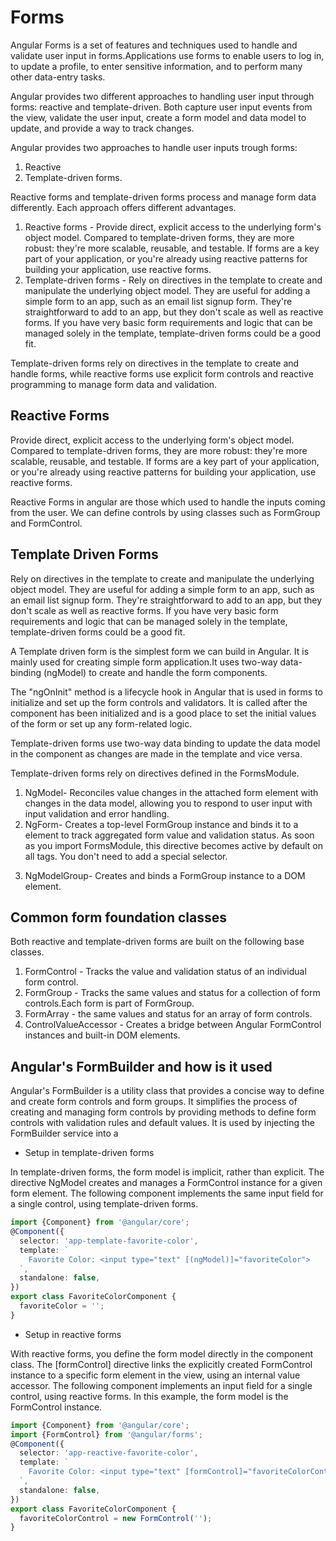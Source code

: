 # Forms

Angular Forms is a set of features and techniques used to handle and validate user input in forms.Applications use forms to enable users to log in, to update a profile, to enter sensitive information, and to perform many other data-entry tasks.

Angular provides two different approaches to handling user input through forms: reactive and template-driven. Both capture user input events from the view, validate the user input, create a form model and data model to update, and provide a way to track changes.

Angular provides two approaches to handle user inputs trough forms:

1. Reactive
2. Template-driven forms.

Reactive forms and template-driven forms process and manage form data differently. Each approach offers different advantages.

1. Reactive forms - Provide direct, explicit access to the underlying form's object model. Compared to template-driven forms, they are more robust: they're more scalable, reusable, and testable. If forms are a key part of your application, or you're already using reactive patterns for building your application, use reactive forms.
2. Template-driven forms - Rely on directives in the template to create and manipulate the underlying object model. They are useful for adding a simple form to an app, such as an email list signup form. They're straightforward to add to an app, but they don't scale as well as reactive forms. If you have very basic form requirements and logic that can be managed solely in the template, template-driven forms could be a good fit.

Template-driven forms rely on directives in the template to create and handle forms, while reactive forms use explicit form controls and reactive programming to manage form data and validation.

## Reactive Forms

Provide direct, explicit access to the underlying form's object model. Compared to template-driven forms, they are more robust: they're more scalable, reusable, and testable. If forms are a key part of your application, or you're already using reactive patterns for building your application, use reactive forms.

Reactive Forms in angular are those which used to handle the inputs coming from the user. We can define controls by using classes such as FormGroup and FormControl.

## Template Driven Forms

Rely on directives in the template to create and manipulate the underlying object model. They are useful for adding a simple form to an app, such as an email list signup form. They're straightforward to add to an app, but they don't scale as well as reactive forms. If you have very basic form requirements and logic that can be managed solely in the template, template-driven forms could be a good fit.

A Template driven form is the simplest form we can build in Angular. It is mainly used for creating simple form application.It uses two-way data-binding (ngModel) to create and handle the form components.

The "ngOnInit" method is a lifecycle hook in Angular that is used in forms to initialize and set up the form controls and validators. It is called after the component has been initialized and is a good place to set the initial values of the form or set up any form-related logic.

Template-driven forms use two-way data binding to update the data model in the component as changes are made in the template and vice versa.

Template-driven forms rely on directives defined in the FormsModule.

1. NgModel- Reconciles value changes in the attached form element with changes in the data model, allowing you to respond to user input with input validation and error handling.
2. NgForm- Creates a top-level FormGroup instance and binds it to a <form> element to track aggregated form value and validation status. As soon as you import FormsModule, this directive becomes active by default on all <form> tags. You don't need to add a special selector.
3. NgModelGroup- Creates and binds a FormGroup instance to a DOM element.

## Common form foundation classes

Both reactive and template-driven forms are built on the following base classes.

1. FormControl - Tracks the value and validation status of an individual form control.
2. FormGroup - Tracks the same values and status for a collection of form controls.Each form is part of FormGroup.
3. FormArray -  the same values and status for an array of form controls.
4. ControlValueAccessor - Creates a bridge between Angular FormControl instances and built-in DOM elements.

## Angular's FormBuilder and how is it used

Angular's FormBuilder is a utility class that provides a concise way to define and create form controls and form groups. It simplifies the process of creating and
managing form controls by providing methods to define form controls with validation rules and default values. It is used by injecting the FormBuilder service into a

- Setup in template-driven forms

In template-driven forms, the form model is implicit, rather than explicit. The directive NgModel creates and manages a FormControl instance for a given form element.
The following component implements the same input field for a single control, using template-driven forms.

```ts
import {Component} from '@angular/core';
@Component({
  selector: 'app-template-favorite-color',
  template: `
    Favorite Color: <input type="text" [(ngModel)]="favoriteColor">
  `,
  standalone: false,
})
export class FavoriteColorComponent {
  favoriteColor = '';
}
```

- Setup in reactive forms

With reactive forms, you define the form model directly in the component class. The [formControl] directive links the explicitly created FormControl instance to a specific form element in the view, using an internal value accessor.
The following component implements an input field for a single control, using reactive forms. In this example, the form model is the FormControl instance.

```ts
import {Component} from '@angular/core';
import {FormControl} from '@angular/forms';
@Component({
  selector: 'app-reactive-favorite-color',
  template: `
    Favorite Color: <input type="text" [formControl]="favoriteColorControl">
  `,
  standalone: false,
})
export class FavoriteColorComponent {
  favoriteColorControl = new FormControl('');
}
```
